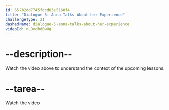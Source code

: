 ```yaml
---
id: 657b2dd7745fdcd03e5160f4
title: "Dialogue 5: Anna Talks About her Experience"
challengeType: 21
dashedName: dialogue-5-anna-talks-about-her-experience
videoId: nLDychdBwUg
---
```


# --description--

Watch the video above to understand the context of the upcoming lessons.

# --tarea--

Watch the video
